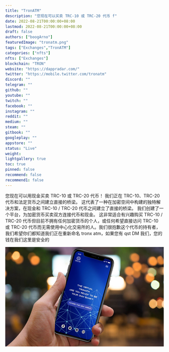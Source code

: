 ```yaml
---
title: "TronATM"
description: "您现在可以买卖 TRC-10 或 TRC-20 代币 f"
date: 2022-08-21T00:00:00+08:00
lastmod: 2022-08-21T00:00:00+08:00
draft: false
authors: ["boogArno"]
featuredImage: "tronatm.png"
tags: ["Exchanges","TronATM"]
categories: ["nfts"]
nfts: ["Exchanges"]
blockchain: "TRON"
website: "https://dappradar.com/"
twitter: "https://mobile.twitter.com/tronatm"
discord: ""
telegram: ""
github: ""
youtube: ""
twitch: ""
facebook: ""
instagram: ""
reddit: ""
medium: ""
steam: ""
gitbook: ""
googleplay: ""
appstore: ""
status: "Live"
weight: 
lightgallery: true
toc: true
pinned: false
recommend: false
recommend1: false
---
```

您现在可以用现金买卖 TRC-10 或 TRC-20 代币！ 我们正在 TRC-10、TRC-20 代币和法定货币之间建立直接的桥梁。 这代表了一种在加密空间中构建的独特解决方案，在现金和 TRC-10 / TRC-20 代币之间建立了直接的桥梁。 我们创建了一个平台，为加密货币买卖双方连接代币和现金。 这非常适合有兴趣购买 TRC-10 / TRC-20 代币但目前不拥有任何加密货币的个人，或任何希望直接访问 TRC-10 或 TRC-20 代币而无需使用中心化交易所的人。我们很抱歉这个代币的持有者，我们希望你们都知道我们正在重新命名 tronx atm，如果您有 qst DM 我们，您的钱在我们这里是安全的

![tronatm-dapp-exchanges-tron-image1_4705bc883d3b2b617ca80ca0596a2856](tronatm-dapp-exchanges-tron-image1_4705bc883d3b2b617ca80ca0596a2856.png)

